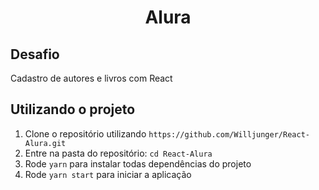 <h1 align="center">
  Alura
</h1>

## Desafio

Cadastro de autores e livros com React

## Utilizando o projeto

1. Clone o repositório utilizando `https://github.com/Willjunger/React-Alura.git`
2. Entre na pasta do repositório: `cd React-Alura`
3. Rode `yarn` para instalar todas dependências do projeto
4. Rode `yarn start` para iniciar a aplicação
